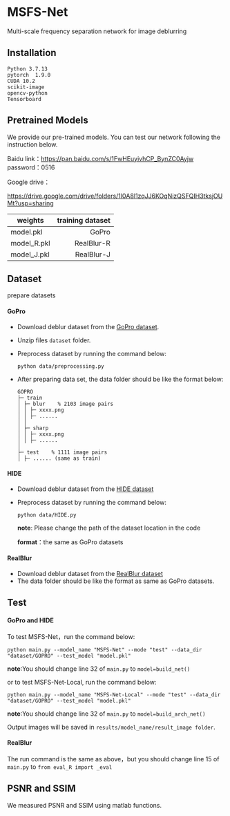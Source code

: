 # MSFS-Net
Multi-scale frequency separation network for image deblurring


## Installation
```
Python 3.7.13
pytorch  1.9.0
CUDA 10.2
scikit-image
opencv-python
Tensorboard
```


## Pretrained Models

We provide our pre-trained models. You can test our network following the instruction below.

Baidu link：https://pan.baidu.com/s/1FwHEuyivhCP_BynZC0Ayjw 
password：0516

Google drive：

https://drive.google.com/drive/folders/1l0A8l1zqJJ6KOqNizQSFQIH3tksjOUMt?usp=sharing

| weights    | training dataset |
| --------   | -----:  |
| model.pkl     | GoPro  | 
| model_R.pkl        |   RealBlur-R   | 
| model_J.pkl      |   RealBlur-J   | 

## Dataset

prepare datasets

#### GoPro
* Download deblur dataset from the [GoPro dataset](https://seungjunnah.github.io/Datasets/gopro.html).
* Unzip files `dataset` folder.
* Preprocess dataset by running the command below:

  `python data/preprocessing.py`

* After preparing data set, the data folder should be like the format below:
  ```
  GOPRO
  ├─ train
  │ ├─ blur    % 2103 image pairs
  │ │ ├─ xxxx.png
  │ │ ├─ ......
  │ │
  │ ├─ sharp
  │ │ ├─ xxxx.png
  │ │ ├─ ......
  │
  ├─ test    % 1111 image pairs
  │ ├─ ...... (same as train)

  ```
#### HIDE
* Download deblur dataset from the [HIDE dataset](https://github.com/joanshen0508/HA_deblur)
* Preprocess dataset by running the command below:

  `python data/HIDE.py`
  
  **note**: Please change the path of the dataset location in the code
  
  **format**：the same as GoPro datasets

#### RealBlur
* Download deblur dataset from the [RealBlur dataset](https://github.com/rimchang/RealBlur)
* The data folder should be like the format as same as GoPro datasets.


## Test
#### GoPro and HIDE
To test MSFS-Net，run the command below:
```
python main.py --model_name "MSFS-Net" --mode "test" --data_dir "dataset/GOPRO" --test_model "model.pkl"
```
**note**:You should change line 32 of `main.py` to `model=build_net()` 

or to test MSFS-Net-Local, run the command below:
```
python main.py --model_name "MSFS-Net-Local" --mode "test" --data_dir "dataset/GOPRO" --test_model "model.pkl"
```

**note**:You should change line 32 of `main.py` to `model=build_arch_net()` 

Output images will be saved in `results/model_name/result_image folder`.

#### RealBlur
  The run command is the same as above，but you should change line 15 of `main.py` to `from eval_R import _eval` 


## PSNR and SSIM
We measured PSNR and SSIM using matlab functions.
